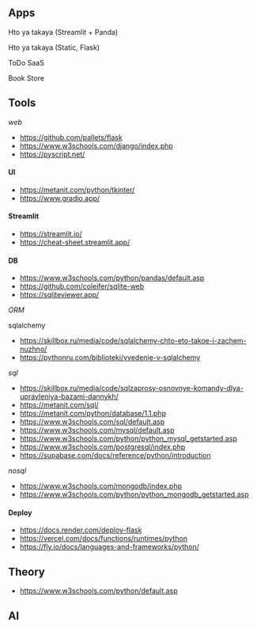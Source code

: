 ## Apps

Hto ya takaya (Streamlit + Panda)

Hto ya takaya (Static, Flask)

ToDo SaaS

Book Store


## Tools

_web_

- https://github.com/pallets/flask
- https://www.w3schools.com/django/index.php
- https://pyscript.net/

#### UI
- https://metanit.com/python/tkinter/
- https://www.gradio.app/

#### Streamlit

- https://streamlit.io/
- https://cheat-sheet.streamlit.app/

  
#### DB

- https://www.w3schools.com/python/pandas/default.asp
- https://github.com/coleifer/sqlite-web
- https://sqliteviewer.app/

_ORM_

sqlalchemy
- https://skillbox.ru/media/code/sqlalchemy-chto-eto-takoe-i-zachem-nuzhno/
- https://pythonru.com/biblioteki/vvedenie-v-sqlalchemy

_sql_

- https://skillbox.ru/media/code/sqlzaprosy-osnovnye-komandy-dlya-upravleniya-bazami-dannykh/
- https://metanit.com/sql/
- https://metanit.com/python/database/1.1.php
- https://www.w3schools.com/sql/default.asp
- https://www.w3schools.com/mysql/default.asp
- https://www.w3schools.com/python/python_mysql_getstarted.asp
- https://www.w3schools.com/postgresql/index.php
- https://supabase.com/docs/reference/python/introduction

_nosql_

- https://www.w3schools.com/mongodb/index.php
- https://www.w3schools.com/python/python_mongodb_getstarted.asp

#### Deploy

- https://docs.render.com/deploy-flask 
- https://vercel.com/docs/functions/runtimes/python
- https://fly.io/docs/languages-and-frameworks/python/

## Theory

- https://www.w3schools.com/python/default.asp

## AI
